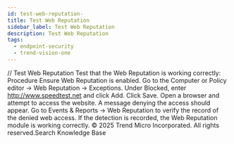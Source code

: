 ```yaml
---
id: test-web-reputation-
title: Test Web Reputation
sidebar_label: Test Web Reputation
description: Test Web Reputation
tags:
  - endpoint-security
  - trend-vision-one
---
```


/*<![CDATA[*/ $('#title').html($('meta[name=map-description]').attr('content')); /*]]>*/ Test Web Reputation Test that the Web Reputation is working correctly: Procedure Ensure Web Reputation is enabled. Go to the Computer or Policy editor → Web Reputation → Exceptions. Under Blocked, enter http://www.speedtest.net and click Add. Click Save. Open a browser and attempt to access the website. A message denying the access should appear. Go to Events & Reports → Web Reputation to verify the record of the denied web access. If the detection is recorded, the Web Reputation module is working correctly. © 2025 Trend Micro Incorporated. All rights reserved.Search Knowledge Base